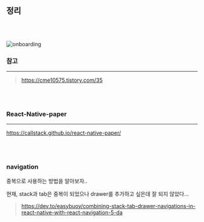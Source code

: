 ## 정리

<br>
<br>

![onboarding](https://user-images.githubusercontent.com/94351468/161486305-19c6a5d3-0393-4015-9aa2-1955e1fb0f6b.gif)

### 참고

---

> https://cme10575.tistory.com/35

<br>
<br>

### React-Native-paper

---

https://callstack.github.io/react-native-paper/

<br>
<br>

### navigation

중복으로 사용하는 방법을 알아보자..

현재, stack과 tab은 중복이 되었으나
drawer를 추가하고 싶은데 잘 되지 않았다...


> https://dev.to/easybuoy/combining-stack-tab-drawer-navigations-in-react-native-with-react-navigation-5-da